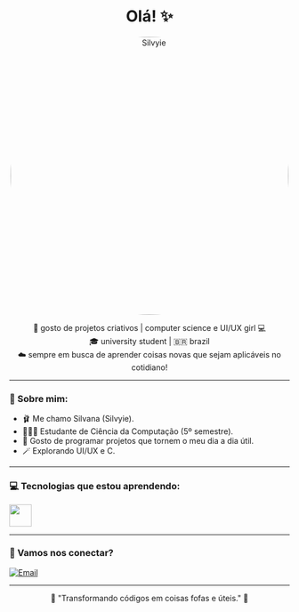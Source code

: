 <h1 align="center">Olá! ✨</h1>

<p align="center">
  <img src="https://i.pinimg.com/1200x/3b/1c/d3/3b1cd3cede863dc3e517a7425e9e599a.jpg" alt="Silvyie" width="500" style="border-radius: 50%;">
</p>

<p align="center">
  🎀 gosto de projetos criativos | computer science e UI/UX girl 💻<br>
  🎓 university student | 🇧🇷 brazil <br>
  ☁️ sempre em busca de aprender coisas novas que sejam aplicáveis no cotidiano!
</p>

---

### 🌷 Sobre mim:
- 🩰 Me chamo Silvana (Silvyie).
- 👩🏻‍💻 Estudante de Ciência da Computação (5º semestre).
- 🎠 Gosto de programar projetos que tornem o meu dia a dia útil.
- 🪄 Explorando UI/UX e C.

---

### 💻 Tecnologias que estou aprendendo:
<div style="display: flex; gap
	


    


	

			

				
				
			

	

	: 10px;">
  <img src="https://cdn.jsdelivr.net/gh/devicons/devicon/icons/ui.ux/ui.ux-original.svg" width="40" height="40"/>
  <img src="https://cdn.jsdelivr.net/gh/devicons/devicon/icons/c/c-original.svg" width="40" height="40"/>
</div>

---

### 🧁 Vamos nos conectar?
[![Email](https://img.shields.io/badge/Email-%23FADADD?style=for-the-badge&logo=gmail&logoColor=white)](mailto:siilvanafurtado@gmail.com)

---

<p align="center">
  🌼 "Transformando códigos em coisas fofas e úteis." 🌼
</p>

